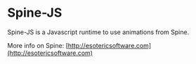 # Spine-JS

Spine-JS is a Javascript runtime to use animations from Spine.

More info on Spine: [http://esotericsoftware.com](http://esotericsoftware.com)